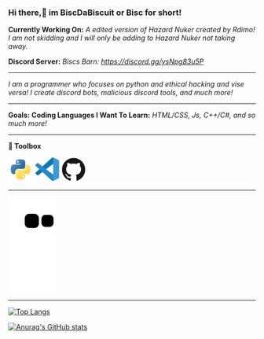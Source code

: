 ### Hi there,👋 im BiscDaBiscuit or Bisc for short!

**Currently Working On:** *A edited version of Hazard Nuker created by Rdimo! I am not skidding and I will only be adding to Hazard Nuker not taking away.*

**Discord Server:** *Biscs Barn: https://discord.gg/ysNpg83u5P*

---

*I am a programmer who focuses on python and ethical hacking and vise versa!
I create discord bots, malicious discord tools, and much more!*

---

__**Goals:**__
**Coding Languages I Want To Learn:** *HTML/CSS, Js, C++/C#, and so much more!*

---

**🧰 Toolbox**

<img src="https://github.com/devicons/devicon/blob/master/icons/python/python-original.svg" alt="Python Logo" width="50" height="50"/> <img src="https://github.com/devicons/devicon/blob/master/icons/vscode/vscode-original.svg" alt="Python Logo" width="50" height="50"/> <img src="https://github.com/devicons/devicon/blob/master/icons/github/github-original.svg" alt="Python Logo" width="50" height="50"/>

---

<a href="https://rdimo.github.io/CheatAway" target="_blank"><img src="https://github.com/rafaballerini/rafaballerini/blob/output/github-contribution-grid-snake.svg" alt="sneke"></a>

---

[![Top Langs](https://github-readme-stats.vercel.app/api/top-langs/?username=BiscDaBiscuit&layout=compact&theme=radical&show_icons=true)](https://github.com/anuraghazra/github-readme-stats)

[![Anurag's GitHub stats](https://github-readme-stats.vercel.app/api?username=BiscDaBiscuit&theme=radical&show_icons=true)](https://github.com/anuraghazra/github-readme-stats)
